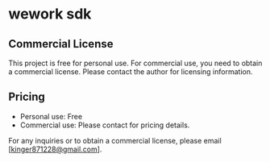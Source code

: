 # wework sdk

## Commercial License

This project is free for personal use. For commercial use, you need to obtain a commercial license. Please contact the author for licensing information.

## Pricing

- Personal use: Free
- Commercial use: Please contact for pricing details.

For any inquiries or to obtain a commercial license, please email [kinger871228@gmail.com].
